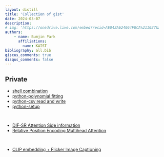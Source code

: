 ```yaml
---
layout: distill
title: 'Collection of gist'
date: 2024-03-07
description: 
# img: 'https://onedrive.live.com/embed?resid=AE042A624064F8CA%211027&authkey=%21ANyRzboJ89UAX64&width=500&height=400'
authors: 
    - name: Bumjin Park
      affiliations:
        name: KAIST  
bibliography: all.bib
giscus_comments: true
disqus_comments: false
---
```



## Private

* [shell combination](https://gist.github.com/fxnnxc/950d2e2a3db564209be7a5ed699c3e31)
* [python-polynomial fitting](https://gist.github.com/fxnnxc/cc9406b0cb3a4eda4eb1ea07e249414e)
* [python-csv read and write](https://gist.github.com/fxnnxc/e45da2c814741cd26ce29e42889ec18c)
* [python-setup](https://gist.github.com/fxnnxc/22c96bffe407ea6606b4b41b9c0a7053)

<br>

* [DIF-SR Attention Side information](https://gist.github.com/fxnnxc/294b20441208373880a015be3c3c66d0)
* [Relative Position Encoding Multihead Attention](https://gist.github.com/fxnnxc/71a62daf652525126da1c433fd9ff8f9)

<br>

* [CLIP embedding +  Flicker Image Captioning](https://gist.github.com/fxnnxc/9bd74532f13f457eeacfad999dd4dc68)